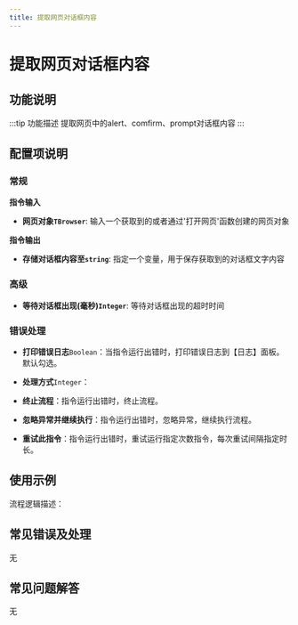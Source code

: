 ```yaml
---
title: 提取网页对话框内容
---
```


# 提取网页对话框内容

## 功能说明

:::tip 功能描述
提取网页中的alert、comfirm、prompt对话框内容
:::

## 配置项说明

### 常规

**指令输入**

- **网页对象`TBrowser`**: 输入一个获取到的或者通过'打开网页'函数创建的网页对象


**指令输出**

- **存储对话框内容至`string`**: 指定一个变量，用于保存获取到的对话框文字内容

### 高级

- **等待对话框出现(毫秒)`Integer`**: 等待对话框出现的超时时间

### 错误处理

- **打印错误日志**`Boolean`：当指令运行出错时，打印错误日志到【日志】面板。默认勾选。

- **处理方式**`Integer`：

 - **终止流程**：指令运行出错时，终止流程。

 - **忽略异常并继续执行**：指令运行出错时，忽略异常，继续执行流程。

 - **重试此指令**：指令运行出错时，重试运行指定次数指令，每次重试间隔指定时长。

## 使用示例

流程逻辑描述：

## 常见错误及处理

无

## 常见问题解答

无

